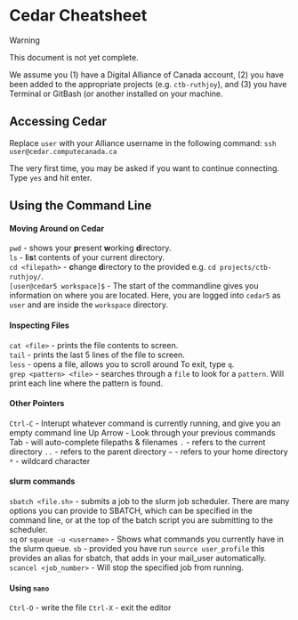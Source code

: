 # Cedar Cheatsheet

> [!WARNING]
> This document is not yet complete.

We assume you (1) have a Digital Alliance of Canada account, (2) you have been added to the appropriate projects (e.g. `ctb-ruthjoy`), and (3) you have Terminal or GitBash (or another  installed on your machine. 

## Accessing Cedar
Replace `user` with your Alliance username in the following command: 
`ssh user@cedar.computecanada.ca`

The very first time, you may be asked if you want to continue connecting. Type `yes` and hit enter. 

## Using the Command Line
#### Moving Around on Cedar
`pwd` - shows your **p**resent **w**orking **d**irectory.    
`ls` - **l**i**s**t contents of your current directory.   
`cd <filepath>` - **c**hange **d**irectory to the provided <filepath> e.g. `cd projects/ctb-ruthjoy/`.   
`[user@cedar5 workspace]$` - The start of the commandline gives you information on where you are located. Here, you are logged into `cedar5` as `user` and are inside the `workspace` directory.   

#### Inspecting Files
`cat <file>` - prints the file contents to screen.    
`tail` - prints the last 5 lines of the file to screen.    
`less` - opens a file, allows you to scroll around To exit, type `q`.   
`grep <pattern> <file>` - searches through a `file` to look for a `pattern`. Will print each line where the pattern is found.

#### Other Pointers
`Ctrl-C` - Interupt whatever command is currently running, and give you an empty command line
Up Arrow - Look through your previous commands
Tab - will auto-complete filepaths & filenames
`.` - refers to the current directory
`..` - refers to the parent directory
`~` - refers to your home directory
`*` - wildcard character


#### slurm commands
`sbatch <file.sh>` - submits a job to the slurm job scheduler. There are many options you can provide to SBATCH, which can be specified in the command line, or at the top of the batch script you are submitting to the scheduler.    
`sq` or `squeue -u <username>` - Shows what commands you currently have in the slurm queue. 
`sb` - provided you have run `source user_profile` this provides an alias for sbatch, that adds in your mail_user automatically.   
`scancel <job_number>` - Will stop the specified job from running.    

#### Using `nano`
`Ctrl-O` - write the file
`Ctrl-X` - exit the editor
